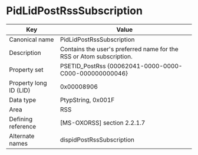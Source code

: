 # PidLidPostRssSubscription

| Key | Value |
|---|---|
| Canonical name | PidLidPostRssSubscription |
| Description | Contains the user's preferred name for the RSS or Atom subscription. |
| Property set | PSETID_PostRss {00062041-0000-0000-C000-000000000046} |
| Property long ID (LID) | 0x00008906 |
| Data type | PtypString, 0x001F |
| Area | RSS |
| Defining reference | [MS-OXORSS] section 2.2.1.7 |
| Alternate names | dispidPostRssSubscription |
